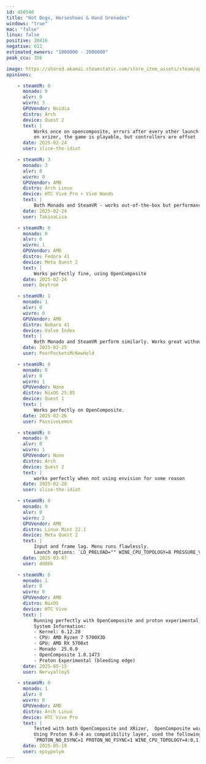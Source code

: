 ```yaml
---
id: 450540
title: "Hot Dogs, Horseshoes & Hand Grenades"
windows: "true"
mac: "false"
linux: false
positive: 20416
negative: 612
estimated_owners: "1000000 - 2000000"
peak_ccu: 356

image: https://shared.akamai.steamstatic.com/store_item_assets/steam/apps/450540/header.jpg?t=1701461240
opinions:

    - steamVR: 0
      monado: 0
      alvr: 0
      wivrn: 3
      GPUVendor: Nvidia
      distro: Arch
      device: Quest 2
      text: |
          Works once on opencomposite, errors after every other launch
          on xrizer, the game is playable, but controllers are offset
      date: 2025-02-24
      user: slice-the-idiot

    - steamVR: 3
      monado: 3
      alvr: 0
      wivrn: 0
      GPUVendor: AMD
      distro: Arch Linux
      device: HTC Vive Pro + Vive Wands
      text: |
          Both Monado and SteamVR - works out-of-the-box but performance is significantly worse as opposed to Windows, same issue as Boneworks.
      date: 2025-02-24
      user: TakinaLisa

    - steamVR: 0
      monado: 0
      alvr: 0
      wivrn: 1
      GPUVendor: AMD
      distro: Fedora 41
      device: Meta Quest 2
      text: |
          Works perfectly fine, using OpenComposite
      date: 2025-02-24
      user: Deytron

    - steamVR: 1
      monado: 1
      alvr: 0
      wivrn: 0
      GPUVendor: AMD
      distro: Nobara 41
      device: Valve Index
      text: |
          Both Monado and SteamVR perform similarly. Works great without no issues that I could find.
      date: 2025-02-25
      user: PoorPocketsMcNewHold

    - steamVR: 0
      monado: 0
      alvr: 0
      wivrn: 1
      GPUVendor: None
      distro: NixOS 25.05
      device: Quest 1
      text: |
          Works perfectly on OpenComposite.
      date: 2025-02-26
      user: PassiveLemon

    - steamVR: 0
      monado: 0
      alvr: 0
      wivrn: 1
      GPUVendor: None
      distro: Arch
      device: Quest 2
      text: |
          works perfectly when not using envision for some reason
      date: 2025-02-28
      user: slice-the-idiot

    - steamVR: 0
      monado: 0
      alvr: 0
      wivrn: 2
      GPUVendor: AMD
      distro: Linux Mint 22.1
      device: Meta Quest 2
      text: |
          Input and frame lag. Menu runs flawlessly. 
          Launch options: `LD_PRELOAD="" WINE_CPU_TOPOLOGY=8 PRESSURE_VESSEL_FILESYSTEMS_RW=$XDG_RUNTIME_DIR/wivrn/comp_ipc:/var/lib/flatpak/app/io.github.wivrn.wivrn %command%`
      date: 2025-03-07
      user: dd86k

    - steamVR: 0
      monado: 1
      alvr: 0
      wivrn: 0
      GPUVendor: AMD
      distro: NixOS
      device: HTC Vive
      text: |
          Running perfectly with OpenComposite and proton experimental, Controllers aren't tracked with xrizer.
          System Information:
          - Kernel: 6.12.28
          - CPU: AMD Ryzen 7 5700X3D
          - GPU: AMD RX 5700xt
          - Monado  25.0.0
          - OpenComposite 1.0.1473
          - Proton Experimental (bleeding edge)
      date: 2025-05-15
      user: Nervyalloy5

    - steamVR: 0
      monado: 1
      alvr: 0
      wivrn: 0
      GPUVendor: AMD
      distro: Arch Linux
      device: HTC Vive Pro
      text: |
          Tested with both OpenComposite and XRizer,  OpenComposite works near flawlessly except for the lack of IMU data passthrough, making revolvers impossible to close. Under xrizer, everything seems to work flawlessly. 
          Using Proton 9.0-4 as compatibility layer, used the following launch parameters in attempt to reduce stuttering, seems to have worked but haven't done much A/B testing with them. 
          `PROTON_NO_ESYNC=1 PROTON_NO_FSYNC=1 WINE_CPU_TOPOLOGY=4:0,1,2,3 %command% `
      date: 2025-05-19
      user: epsypolym
---
```

